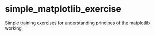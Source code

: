 # simple_matplotlib_exercise
Simple training exercises for understanding principes of the matplotlib working
